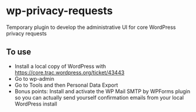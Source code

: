 # wp-privacy-requests
Temporary plugin to develop the administrative UI for core WordPress privacy requests

## To use
 - Install a local copy of WordPress with https://core.trac.wordpress.org/ticket/43443
 - Go to wp-admin
 - Go to Tools and then Personal Data Export
 - Bonus points: Install and activate the WP Mail SMTP by WPForms plugin so you can actually send yourself confirmation emails from your local WordPress install
